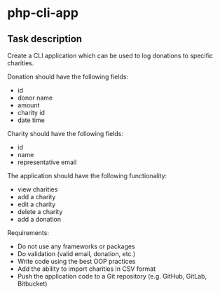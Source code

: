 # php-cli-app
## Task description

Create a CLI application which can be used to log donations to specific charities.

Donation should have the following fields:
 - id
 - donor name
 - amount
 - charity id
 - date time

Charity should have the following fields:
 - id
 - name
 - representative email

The application should have the following functionality:
 - view charities
 - add a charity
 - edit a charity
 - delete a charity
 - add a donation

Requirements:
 - Do not use any frameworks or packages
 - Do validation (valid email, donation, etc.)
 - Write code using the best OOP practices
 - Add the ability to import charities in CSV format
 - Push the application code to a Git repository (e.g. GitHub, GitLab, Bitbucket)